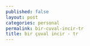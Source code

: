 ```yaml
---
published: false
layout: post
categories: personal
permalink: bir-cuval-incir-tr
title: bir çuval incir - tr
---
```


